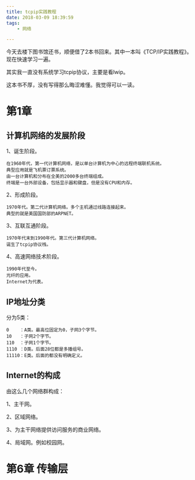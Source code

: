 ```yaml
---
title: tcpip实践教程
date: 2018-03-09 18:39:59
tags:
	- 网络

---
```




今天去楼下图书馆还书，顺便借了2本书回来。其中一本叫《TCP/IP实践教程》。现在快速学习一遍。

其实我一直没有系统学习tcpip协议，主要是看lwip。

这本书不厚，没有写得那么晦涩难懂。我觉得可以一读。

# 第1章

## 计算机网络的发展阶段

1、诞生阶段。

```
在1960年代，第一代计算机网络，是以单台计算机为中心的远程终端联机系统。
典型应用就是飞机票订票系统。
由一台计算机和分布在全美的2000多台终端组成。
终端是一台外部设备，包括显示器和键盘，但是没有CPU和内存。
```

2、形成阶段。

```
1970年代。第二代计算机网络。多个主机通过线路连接起来。
典型的就是美国国防部的ARPNET。
```

3、互联互通阶段。

```
1970年代末到1990年代。第三代计算机网络。
诞生了tcpip协议栈。
```

4、高速网络技术阶段。

```
1990年代至今。
光纤的应用。
Internet为代表。
```

## IP地址分类

分为5类：

```
0    ：A类。最高位固定为0，子网3个字节。
10   ：子网2个字节。
110  ：子网1个字节。
1110 ：D类。后面28位都是多播组号。
11110：E类。后面的都没有明确定义。
```

## Internet的构成

由这么几个网络群构成：

1、主干网。

2、区域网络。

3、为主干网络提供访问服务的商业网络。

4、局域网。例如校园网。



# 第6章 传输层







